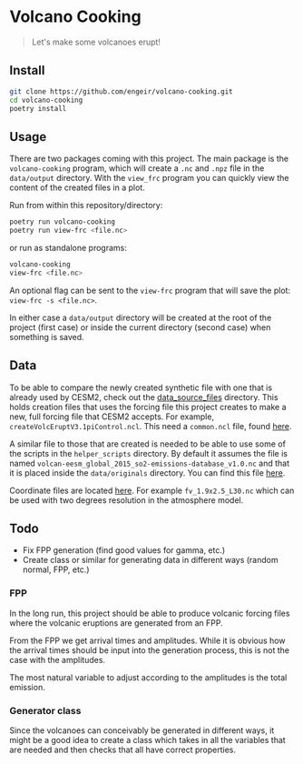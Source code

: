 # Volcano Cooking

> Let's make some volcanoes erupt!

## Install

```sh
git clone https://github.com/engeir/volcano-cooking.git
cd volcano-cooking
poetry install
```

## Usage

There are two packages coming with this project. The main package is the `volcano-cooking`
program, which will create a `.nc` and `.npz` file in the `data/output` directory. With
the `view_frc` program you can quickly view the content of the created files in a plot.

Run from within this repository/directory:
```sh
poetry run volcano-cooking
poetry run view-frc <file.nc>
```

or run as standalone programs:

```sh
volcano-cooking
view-frc <file.nc>
```

An optional flag can be sent to the `view-frc` program that will save the plot: `view-frc
-s <file.nc>`.

In either case a `data/output` directory will be created at the root of the project (first
case) or inside the current directory (second case) when something is saved.

## Data

To be able to compare the newly created synthetic file with one that is already used by
CESM2, check out the
[data_source_files](https://svn.code.sf.net/p/codescripts/code/trunk/ncl/emission)
directory. This holds creation files that uses the forcing file this project creates to
make a new, full forcing file that CESM2 accepts. For example,
`createVolcEruptV3.1piControl.ncl`. This need a `common.ncl` file, found
[here](http://svn.code.sf.net/p/codescripts/code/trunk/ncl/lib/common.ncl).

A similar file to those that are created is needed to be able to use some of the scripts
in the `helper_scripts` directory. By default it assumes the file is named
`volcan-eesm_global_2015_so2-emissions-database_v1.0.nc` and that it is placed inside the
`data/originals` directory. You can find this file [here](http://catalogue.ceda.ac.uk/uuid/bfbd5ec825fa422f9a858b14ae7b2a0d).

Coordinate files are located [here](https://svn-ccsm-inputdata.cgd.ucar.edu/trunk/inputdata/atm/cam/coords/).
For example `fv_1.9x2.5_L30.nc` which can be used with two degrees resolution in the
atmosphere model.

## Todo

-   Fix FPP generation (find good values for gamma, etc.)
-   Create class or similar for generating data in different ways (random normal, FPP,
    etc.)

### FPP

In the long run, this project should be able to produce volcanic forcing files where the
volcanic eruptions are generated from an FPP.

From the FPP we get arrival times and amplitudes. While it is obvious how the arrival
times should be input into the generation process, this is not the case with the
amplitudes.

The most natural variable to adjust according to the amplitudes is the total emission.

### Generator class

Since the volcanoes can conceivably be generated in different ways, it might be a good
idea to create a class which takes in all the variables that are needed and then checks
that all have correct properties.
